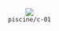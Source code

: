 <div align="center">
  <img src=https://skillicons.dev/icons?i=c />
  <br />
  <code>piscine/c-01</code>
</div>
